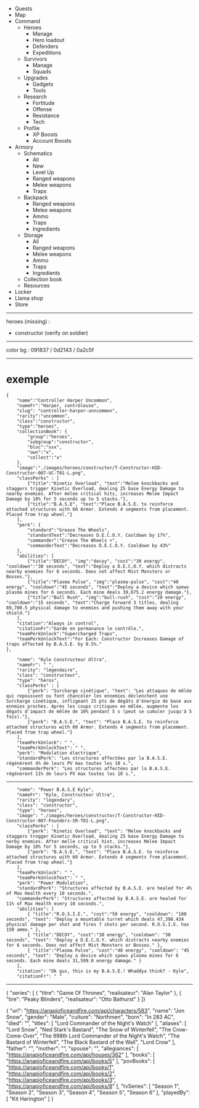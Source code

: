 - Quests
- Map
- Command
    - Heroes
        - Manage
        - Hero loadout
        - Defenders
        - Expeditions
    - Survivors
        - Manage
        - Squads
    - Upgrades
        - Gadgets
        - Tools
    - Research
        - Fortitude
        - Offense
        - Resistance
        - Tech
    - Profile
        - XP Boosts
        - Account Boosts
- Armory
    - Schematics
        - All
        - New
        - Level Up
        - Ranged weapons
        - Melee weapons
        - Traps
    - Backpack
        - Ranged weapons
        - Melee weapons
        - Ammo
        - Traps
        - Ingredients
    - Storage
        - All
        - Ranged weapons
        - Melee weapons
        - Ammo
        - Traps
        - Ingredients
    - Collection book
    - Resources
- Locker
- Llama shop
- Store

---

heroes (missing) :
- constructor (verify on soldier)
    
---

color bg : 091837 / 0d2143 / 0a2c5f

---

# exemple

    {
        "name":"Controller Harper Uncommon",
        "nameFr":"Harper, contrôleuse",
        "slug": "controller-harper-unncommon",
        "rarity":"uncommon",
        "class":"constructor",
        "type":"heroes",
        "collectionBook": {
            "group":"heroes",
            "subgroup":"constructor",
            "bloc":"xxx",
            "own":"x",
            "collect":"x" 
        },
        "image":"./images/heroes/constructor/T-Constructor-HID-Constructor-007-UC-T01-L.png",
        "classPerks" : [
            {"title":"Kinetic Overload", "text":"Melee knockbacks and staggers trigger Kinetic Overload, dealing 25 base Energy Damage to nearby enemies. After melee critical hits, increases Melee Impact Damage by 10% for 5 seconds up to 5 stacks."}, 
            {"title":"B.A.S.E", "text":"Place B.A.S.E. to reinforce attached structures with 60 Armor. Extends 4 segments from placement. Placed from trap wheel."}
        ],
        "perk": {
            "standard":"Grease The Wheels",
            "standardText":"Decreases D.E.C.O.Y. Cooldown by 17%",
            "commander":"Grease The Wheels +",
            "commanderText":"Decreases D.E.C.O.Y. Cooldown by 43%"
        },
        "abilities": [
            {"title":"DECOY", "img":"decoy", "cost":"30 energy", "cooldown":"30 seconds", "text":"Deploy a D.E.C.O.Y. which distracts nearby enemies for 6 seconds. Does not affect Mist Monsters or Bosses."},
            {"title":"Plasma Pulse", "img":"plasma-pulse", "cost":"40 energy", "cooldown":"45 seconds", "text":"Deploy a device which spews plasma mines for 6 seconds. Each mine deals 39,675.2 energy damage."},
            {"title":"Bull Rush", "img":"bull-rush", "cost":"20 energy", "cooldown":"15 seconds", "text":"Charge forward 3 titles, dealing 89,700.5 physical damage to enemies and pushing them away with your shield."}
        ],
        "citation":"Always in control",
        "citationFr":"Garde en permanance le contrôle.",
        "teamPerkUnlock":"Supercharged Traps",
        "teamPerkUnlockText":"For Each: Constructor Increases Damage of traps affected by B.A.S.E. by 8.5%."
    },

        "name": "Kyle Constructeur Ultra",
        "nameFr": " ",
        "rarity": "légendaire",
        "class": "constructeur",
        "type": "héros",
        "classPerks" : [
            {"perk": "Surcharge cinétique", "text": "Les attaques de mêlée qui repoussent ou font chanceler les ennemies déclenchent une Surcharge cinétique, infligeant 25 pts de dégâts d'énergie de base aux ennmies proches. Après les coups critiques en mêlée, augmente les dégats d'impact de mêlée de 10% pendant 5 s (peut se cumuler jusqu'à 5 fois)."}, 
            {"perk": "B.A.S.E.", "text": "Place B.A.S.E. to reinforce attached structures with 60 Armor. Extends 4 segments from placement. Placed from trap wheel."}
        ],
        "teamPerkUnlock": " ",
        "teamPerkUnlockText": " ",
        "perk": "Modulation électrique",
        "standardPerk": "Les structures affectées par la B.A.S.E. régénèrent 4% de leurs PV max toutes les 10 s.",
        "commanderPerk": "Les structures affectées par la B.A.S.E. régénèrent 11% de leurs PV max toutes les 10 s.",

---

        "name": "Power B.A.S.E Kyle",
        "nameFr": "Kyle, Constructeur Ultra",
        "rarity": "legendary",
        "class": "constructor",
        "type": "heroes",
        "image": "./images/heroes/constructor/T-Constructor-HID-Constructor-007-Founders-SR-T01-L.png",
        "classPerks" : [
            {"perk": "Kinetic Overload", "text": "Melee knockbacks and staggers trogger Kinetic Overload, dealing 25 base Energy Damage to nerby enemies. After melle critical hist, increases Melee Impact Damage by 10% for 5 seconds, up to 5 stacks."}, 
            {"perk": "B.A.S.E.", "text": "Place B.A.S.E. to reinforce attached structures with 60 Armor. Extends 4 segments from placement. Placed from trap wheel."}
        ],
        "teamPerkUnlock": " ",
        "teamPerkUnlockText": " ",
        "perk": "Power Modulation",
        "standardPerk": "Structures affected by B.A.S.E. are healed for 4% of Max Health every 10 seconds.",
        "commanderPerk": "Structures affected by B.A.S.E. are healed for 11% of Max Health every 10 seconds.",
        "abilities": [
            { "title":"R.O.S.I.E.", "cost":"50 energy", "cooldown": "180 seconds", "text": "Deploy a mountable turret which deals 47,398.434 physical damage per shot and fires 7 shots per second. R.O.S.I.E. has 150 ammo." },
            { "title":"DECOY", "cost":"30 energy", "cooldown": "30 seconds", "text": "Deploy a D.E.C.O.Y. which distracts nearby enemies for 6 seconds. Does not affect Mist Monsters or Bosses." },
            { "title":"Plasma Pulse", "cost":"40 energy", "cooldown": "45 seconds", "text": "Deploy a device which spews plasma mines for 6 seconds. Each mine deals 31,599.0 energy damage." }
        ],
        "citation": "Ok gus, this is my B.A.S.E.! Whaddya think? - Kyle",
        "citationFr": " "

---

{ "series": [
   {   "titre": "Game Of Thrones", 
      "realisateur": "Alan Taylor" },
   {   "tire": "Peaky Blinders", 
      "realisateur": "Otto Bathurst" }
]}



{
	"url": "https://anapioficeandfire.com/api/characters/583",
	"name": "Jon Snow",
	"gender": "Male",
	"culture": "Northmen",
	"born": "In 283 AC",
	"died": "",
	"titles": [
		"Lord Commander of the Night's Watch"
	],
	"aliases": [
		"Lord Snow",
		"Ned Stark's Bastard",
		"The Snow of Winterfell",
		"The Crow-Come-Over",
		"The 998th Lord Commander of the Night's Watch",
		"The Bastard of Winterfell",
		"The Black Bastard of the Wall",
		"Lord Crow"
	],
	"father": "",
	"mother": "",
	"spouse": "",
	"allegiances": [
		"https://anapioficeandfire.com/api/houses/362"
	],
	"books": [
		"https://anapioficeandfire.com/api/books/5"
	],
	"povBooks": [
		"https://anapioficeandfire.com/api/books/1",
		"https://anapioficeandfire.com/api/books/2",
		"https://anapioficeandfire.com/api/books/3",
		"https://anapioficeandfire.com/api/books/8"
	],
	"tvSeries": [
		"Season 1",
		"Season 2",
		"Season 3",
		"Season 4",
		"Season 5",
		"Season 6"
	],
	"playedBy": [
		"Kit Harington"
	]
}